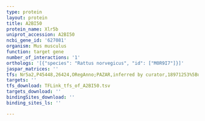 ```yaml
---
type: protein
layout: protein
title: A2BI50
protein_name: Xlr5b
uniprot_accession: A2BI50
ncbi_gene_id: '627081'
organism: Mus musculus
function: target gene
number_of_interactions: '1'
orthologs: '[{"species": "Rattus norvegicus", "id": ["M0R9I7"]}]'
jaspar_matrices: ''
tfs: Nr5a2,P45448,26424,ORegAnno;PAZAR,inferred by curator,18971253%5Buid%5D+OR+26578589%5Buid%5D,No
targets: ''
tfs_download: TFLink_tfs_of_A2BI50.tsv
targets_download: ''
bindingSites_download: ''
binding_sites_ls: ''

---
```

